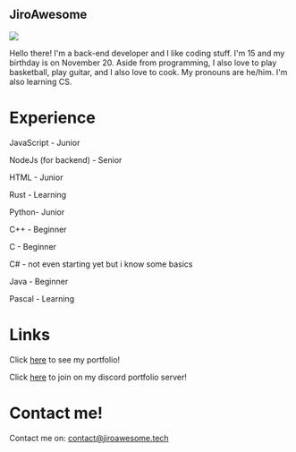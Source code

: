 ## JiroAwesome

![](https://komarev.com/ghpvc/?username=jiroawesome&color=green)

Hello there! I'm a back-end developer and I like coding stuff. I'm 15 and my birthday is on November 20.
Aside from programming, I also love to play basketball, play guitar, and I also love to cook.
My pronouns are he/him.
I'm also learning CS.


# Experience

JavaScript - Junior

NodeJs (for backend) - Senior

HTML - Junior

Rust - Learning

Python- Junior

C++ - Beginner

C - Beginner

C# - not even starting yet but i know some basics

Java - Beginner

Pascal - Learning

# Links


Click [here](https://portfolio.jiroawesome.tech) to see my portfolio!


Click [here](https://dsc.gg/jiro) to join on my discord portfolio server!




# Contact me!

Contact me on: contact@jiroawesome.tech
